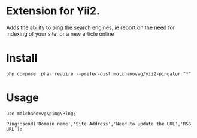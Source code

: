 # Extension for Yii2.

Adds the ability to ping the search engines, ie report on the need for indexing of your site, or a new article online

# Install
```
php composer.phar require --prefer-dist molchanovvg/yii2-pingator "*"
```
# Usage
```
use molchanovvg\ping\Ping;

Ping::send('Domain name','Site Address','Need to update the URL','RSS URL');
```